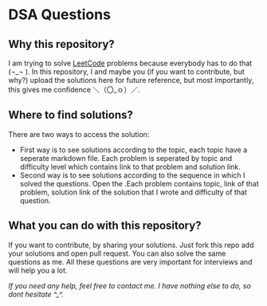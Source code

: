 # DSA Questions 

## Why this repository?
I am trying to solve [LeetCode](https://leetcode.com/) problems because everybody has to do that (¬_¬ ). In this repository, I and maybe you (if you want to contribute, but why?) upload the solutions here for future reference, but most importantly, this gives me confidence ＼（〇_ｏ）／.

## Where to find solutions?
There are two ways to access the solution:
- First way is to see solutions according to the topic, each topic have a seperate markdown file. Each problem is seperated by topic and difficulty level which contains link to that problem and solution link.
- Second way is to see solutions according to the sequence in which I solved the questions. Open the .Each problem contains topic, link of that problem, solution link of the solution that I wrote and difficulty of that question.

## What you can do with this repository?
If you want to contribute, by sharing your solutions. Just fork this repo add your solutions and open pull request.
You can also solve the same questions as me. All these questions are very important for interviews and will help you a lot.

*If you need any help, feel free to contact me. I have nothing else to do, so dont hesitate ^_^.*

